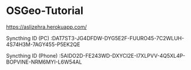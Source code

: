 # OSGeo-Tutorial
https://aslizehra.herokuapp.com/

Syncthing ID (PC) :DAT7ST3-JG4DFDW-DYG5E2F-FUURO45-7C2WLUH-4S74H3M-7AGY455-P5EK2QE

Syncthing ID (Phone) :5AIDO2D-FE243WD-DXYCI2E-I7XLPVV-4Q5XL4P-BOPVINE-NRM6MYI-L6W54AL
